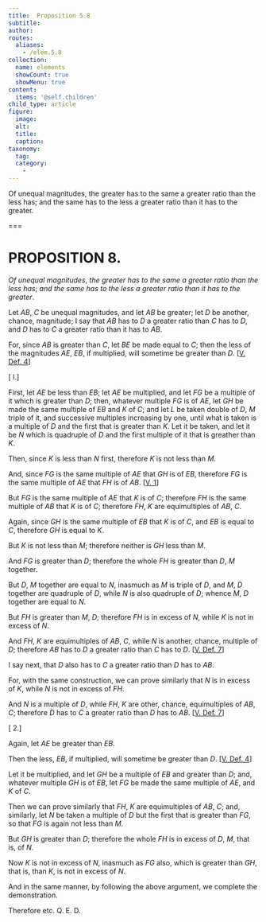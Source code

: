 ```yaml
---
title:  Proposition 5.8
subtitle: 
author:
routes:
  aliases:
    - /elem.5.8
collection:
  name: elements
  showCount: true
  showMenu: true
content:
  items: '@self.children'
child_type: article
figure:
  image:
  alt:
  title:
  caption:
taxonomy:
  tag:
  category:
    - 
---
```


<p><emph>Of unequal magnitudes</emph>, <emph>the greater has to the same a greater ratio than the less has</emph>; <emph>and the same has to the less a greater ratio than it has to the greater</emph>. <pb n="150"/></p>

===

<h1>PROPOSITION 8.</h1>
<p><em>Of unequal magnitudes</em>, <em>the greater has to the same a greater ratio than the less has</em>; <em>and the same has to the less a greater ratio than it has to the greater</em>. <pb n="150"/></p>

<p>Let <em>AB</em>, <em>C</em> be unequal magnitudes, and let <em>AB</em> be greater; let <em>D</em> be another, chance, magnitude; I say that <em>AB</em> has to <em>D</em> a greater ratio than <em>C</em> has to <em>D</em>, and <em>D</em> has to <em>C</em> a greater ratio than it has to <em>AB</em>. 
      </p>

<p>For, since <em>AB</em> is greater than <em>C</em>, let <em>BE</em> be made equal to <em>C</em>; then the less of the magnitudes <em>AE</em>, <em>EB</em>, if multiplied, will sometime be greater than <em>D</em>. [<a href="/elem.5.def.4">V. Def. 4</a>] </p>

<p>[<title>Case</title> I.] </p>

<p>First, let <em>AE</em> be less than <em>EB</em>; let <em>AE</em> be multiplied, and let <em>FG</em> be a multiple of it which is greater than <em>D</em>; then, whatever multiple <em>FG</em> is of <em>AE</em>, let <em>GH</em> be made the same multiple of <em>EB</em> and <em>K</em> of <em>C</em>; and let <em>L</em> be taken double of <em>D</em>, <em>M</em> triple of it, and successive multiples increasing by one, until what is taken is a multiple of <em>D</em> and the first that is greater than <em>K</em>. Let it be taken, and let it be <em>N</em> which is quadruple of <em>D</em> and the first multiple of it that is greather than <em>K</em>. </p>

<p>Then, since <em>K</em> is less than <em>N</em> first, therefore <em>K</em> is not less than <em>M</em>. </p>

<p>And, since <em>FG</em> is the same multiple of <em>AE</em> that <em>GH</em> is of <em>EB</em>, therefore <em>FG</em> is the same multiple of <em>AE</em> that <em>FH</em> is of <em>AB</em>. [<a href="/elem.5.1">V. 1</a>] </p>

<p>But <em>FG</em> is the same multiple of <em>AE</em> that <em>K</em> is of <em>C</em>; <span class="center">therefore <em>FH</em> is the same multiple of <em>AB</em> that <em>K</em> is of <em>C</em>; therefore <em>FH</em>, <em>K</em> are equimultiples of <em>AB</em>, <em>C</em>.</span>
      </p>

<p>Again, since <em>GH</em> is the same multiple of <em>EB</em> that <em>K</em> is of <em>C</em>, and <em>EB</em> is equal to <em>C</em>, <span class="center">therefore <em>GH</em> is equal to <em>K</em>.</span>
       <pb n="151"/></p>

<p>But <em>K</em> is not less than <em>M</em>; <span class="center">therefore neither is <em>GH</em> less than <em>M</em>.</span>
      </p>

<p>And <em>FG</em> is greater than <em>D</em>; therefore the whole <em>FH</em> is greater than <em>D</em>, <em>M</em> together. </p>

<p>But <em>D</em>, <em>M</em> together are equal to <em>N</em>, inasmuch as <em>M</em> is triple of <em>D</em>, and <em>M</em>, <em>D</em> together are quadruple of <em>D</em>, while <em>N</em> is also quadruple of <em>D</em>; whence <em>M</em>, <em>D</em> together are equal to <em>N</em>. </p>

<p>But <em>FH</em> is greater than <em>M</em>, <em>D</em>; <span class="center">therefore <em>FH</em> is in excess of <em>N</em>,</span> while <em>K</em> is not in excess of <em>N</em>. </p>

<p>And <em>FH</em>, <em>K</em> are equimultiples of <em>AB</em>, <em>C</em>, while <em>N</em> is another, chance, multiple of <em>D</em>; <span class="center">therefore <em>AB</em> has to <em>D</em> a greater ratio than <em>C</em> has to <em>D</em>. [<a href="/elem.5.def.7">V. Def. 7</a>]</span>
      </p>

<p>I say next, that <em>D</em> also has to <em>C</em> a greater ratio than <em>D</em> has to <em>AB</em>. </p>

<p>For, with the same construction, we can prove similarly that <em>N</em> is in excess of <em>K</em>, while <em>N</em> is not in excess of <em>FH</em>. </p>

<p>And <em>N</em> is a multiple of <em>D</em>, while <em>FH</em>, <em>K</em> are other, chance, equimultiples of <em>AB</em>, <em>C</em>; <span class="center">therefore <em>D</em> has to <em>C</em> a greater ratio than <em>D</em> has to <em>AB</em>. [<a href="/elem.5.def.7">V. Def. 7</a>]</span>
      </p>

<p>[<title>Case</title> 2.] </p>

<p>Again, let <em>AE</em> be greater than <em>EB</em>. </p>

<p>Then the less, <em>EB</em>, if multiplied, will sometime be greater than <em>D</em>. [<a href="/elem.5.def.4">V. Def. 4</a>] </p>

<p>Let it be multiplied, and let <em>GH</em> be a multiple of <em>EB</em> and greater than <em>D</em>; and, whatever multiple <em>GH</em> is of <em>EB</em>, let <em>FG</em> be made the same multiple of <em>AE</em>, and <em>K</em>
        of <em>C</em>. </p>

<p>Then we can prove similarly that <em>FH</em>, <em>K</em> are equimultiples of <em>AB</em>, <em>C</em>; and, similarly, let <em>N</em> be taken a multiple of <em>D</em> but the first that is greater than <em>FG</em>, so that <em>FG</em> is again not less than <em>M</em>. <pb n="152"/></p>

<p>But <em>GH</em> is greater than <em>D</em>; therefore the whole <em>FH</em> is in excess of <em>D</em>, <em>M</em>, that is, of <em>N</em>. </p>

<p>Now <em>K</em> is not in excess of <em>N</em>, inasmuch as <em>FG</em> also, which is greater than <em>GH</em>, that is, than <em>K</em>, is not in excess of <em>N</em>. </p>

<p>And in the same manner, by following the above argument, we complete the demonstration. </p>

<p>Therefore etc. Q. E. D.</p>
